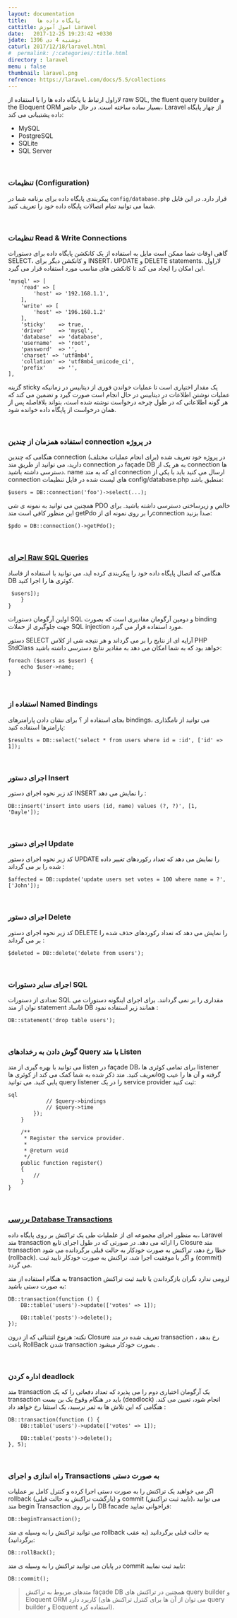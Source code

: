 ```yaml
---
layout: documentation
title:   پایگاه داده ها
cattitle: اصول آموزش Laravel
date:   2017-12-25 19:23:42 +0330
jdate: دوشنبه 4 دی 1396
caturl: 2017/12/18/laravel.html
#  permalink: /:categories/:title.html
directory : laravel
menu : false
thumbnail: laravel.png
refrence: https://laravel.com/docs/5.5/collections
---
```

<p>
لاراول ارتباط با پایگاه داده ها را با استفاده از raw SQL, the fluent query builder و  the Eloquent ORM  بسیار ساده ساخته است. در حال حاضر، Laravel از چهار پایگاه داده پشتیبانی می کند:
</p>

<div class="content-list">
<ul>
<li>MySQL</li>
<li>PostgreSQL</li>
<li>SQLite</li>
<li>SQL Server</li>
</ul>
</div>

<br>
<h3>تنظیمات (Configuration)</h3>
<p>
پیکربندی پایگاه داده برای برنامه شما در <code class=" language-php">config/database.php</code> قرار دارد. در این فایل شما می توانید تمام اتصالات پایگاه داده خود را تعریف کنید.
</p>

<br>
<h3> تنظیمات Read &amp; Write Connections </h3>
<p>
گاهی اوقات شما ممکن است مایل به استفاده از یک کانکشن پایگاه داده برای دستورات SELECT، و کانکشن دیگر برای INSERT، UPDATE و DELETE statements. لاراول این امکان را ایجاد می کند تا کانکشن های مناسب مورد استفاده قرار می گیرد.
</p>


<pre><code class="language-php  line-numbers">'mysql' => [
    'read' => [
        'host' => '192.168.1.1',
    ],
    'write' => [
        'host' => '196.168.1.2'
    ],
    'sticky'    => true,
    'driver'    => 'mysql',
    'database'  => 'database',
    'username'  => 'root',
    'password'  => '',
    'charset' => 'utf8mb4',
    'collation' => 'utf8mb4_unicode_ci',
    'prefix'    => '',
],
</code></pre>

<p>
گزینه sticky  یک مقدار اختیاری است  تا عملیات خواندن فوری از دیتابیس  در زمانیکه عملیات نوشتن اطلاعات در دیتابیس در حال انجام است  صورت گیرد  و تضمین می کند که هر گونه اطلاعاتی که در طول چرخه درخواست نوشته شده است، بتواند بلافاصله پس از همان درخواست از پایگاه داده خوانده شود.
</p>



<br>
<h3>استفاده همزمان از چندین connection در پروژه</h3>
<p>
هنگامی که چندین connection (برای انجام عملیات مختلف) در پروژه خود تعریف شده دارید، می توانید از طریق متد connection در façade DB به هر یک از connection ها دسترسی داشته باشید. name ای که به متد connection ارسال می کنید باید با یکی از connection های لیست شده در فایل تنظیمات config/database.php منطبق باشد:
</p>

<pre><code class="language-php  line-numbers">$users = DB::connection('foo')->select(...);
</code></pre>

<p>
همچنین می توانید به نمونه ی شی PDO خالص و زیرساختی دسترسی داشته باشید. برای این منظور کافی است متد getPdo را بر روی نمونه ای ازconnection صدا بزنید:
</p>

<pre><code class="language-php  line-numbers">$pdo = DB::connection()->getPdo();
</code></pre>


<br>
<h3><a href="#running-queries">اجرای  Raw SQL Queries</a></h3>
<p>
هنگامی که اتصال پایگاه داده خود را پیکربندی کرده اید، می توانید با استفاده از فاساد DB کوئری ها را اجرا کنید.
</p>

<pre><code class="language-php  line-numbers"><?php

namespace App\Http\Controllers;

use Illuminate\Support\Facades\DB;
use App\Http\Controllers\Controller;

class UserController extends Controller
{
    /**
     * Show a list of all of the application's users.
     *
     * @return Response
     */
    public function index()
    {
        $users = DB::select('select * from users where active = ?', [1]);

        return view('user.index', ['users' => $users]);
    }
}
</code></pre>

<p>
اولین آرگومان دستورات SQL و دومین آرگومان مقادیری است که بصورت binding جهت جلوگیری از حملات SQL injection مورد استفاده قرار می گیرد.
</p>

<p>
دستور SELECT آرایه ای از نتایج را بر می گرداند و هر نتیجه شی از کلاس PHP StdClass خواهد بود که به شما امکان می دهد به مقادیر نتایج دسترسی داشته باشید:
</p>

<pre><code class="language-php  line-numbers">foreach ($users as $user) {
    echo $user->name;
}
</code></pre>

<br>
<h3>استفاده از Named Bindings</h3>

<p>
بجای استفاده از ؟ برای نشان دادن پارامترهای bindings،  می توانید  از نامگذاری پارامترها استفاده کنید:
</p>

<pre><code class="language-php  line-numbers">$results = DB::select('select * from users where id = :id', ['id' => 1]);
</code></pre>

<br>
<h3>اجرای دستور Insert</h3>
<p>
کد زیر نحوه اجرای دستور INSERT را نمایش می دهد :
</p>

<pre><code class="language-php  line-numbers">DB::insert('insert into users (id, name) values (?, ?)', [1, 'Dayle']);
</code></pre>

<br>
<h3>اجرای دستور Update</h3>
<p>
کد زیر نحوه اجرای دستور UPDATE را نمایش می دهد که تعداد رکوردهای تغییر داده شده را بر می گرداند :
</p>
<pre><code class="language-php  line-numbers">$affected = DB::update('update users set votes = 100 where name = ?', ['John']);
</code></pre>

<br>
<h3>اجرای دستور Delete</h3>
<p>
کد زیر نحوه اجرای دستور DELETE را نمایش می دهد که تعداد رکوردهای حذف شده را بر می گرداند :
</p>


<pre><code class="language-php  line-numbers">$deleted = DB::delete('delete from users');
</code></pre>

<br>
<h3>اجرای سایر دستورات SQL</h3>
<p>
تعدادی از دستورات SQL مقداری را بر نمی گردانند. برای اجرای اینگونه دستورات می توان از متد statement  فاساد DB  همانند زیر استفاده نمود :
</p>

<pre><code class="language-php  line-numbers">DB::statement('drop table users');
</code></pre>

<br>
<h3>گوش دادن به رخدادهای Query با متد Listen</h3>
<p>
می توانید با بهره گیری از متد listen در façade DB، برای تمامی کوئری ها listener تعریف کنید. متد ذکر شده به شما کمک می کند از کوئری هاlog گرفته و آن ها را عیب یابی کنید. می توانید query listener را در یک service provider ثبت کنید:
</p>


<pre><code class="language-php  line-numbers"><?php

namespace App\Providers;

use Illuminate\Support\Facades\DB;
use Illuminate\Support\ServiceProvider;

class AppServiceProvider extends ServiceProvider
{
    /**
     * Bootstrap any application services.
     *
     * @return void
     */
    public function boot()
    {
        DB::listen(function ($query) {
            // $query->sql
            // $query->bindings
            // $query->time
        });
    }

    /**
     * Register the service provider.
     *
     * @return void
     */
    public function register()
    {
        //
    }
}
</code></pre>


<br>
<h3><a href="#database-transactions">بررسی Database Transactions</a></h3>
<p>
به منظور اجرای مجموعه ای از علملیات طی یک تراکنش بر روی پایگاه داده، Laravel متد transaction را ارائه می دهد. در صورتی که در طول اجرای تابع Closure متد transaction خطا رخ دهد، تراکنش به صورت خودکار به حالت قبلی برگردانده می شود (rollback). و اگر با موفقیت اجرا شد، تراکنش به صورت خودکار تایید ثبت (commit) می گردد.
</p>
<p>
به هنگام استفاده از متد transaction لزومی ندارد نگران بازگرداندن یا تایید ثبت تراکنش به صورت دستی باشید:
</p>

<pre><code class="language-php  line-numbers">DB::transaction(function () {
    DB::table('users')->update(['votes' => 1]);

    DB::table('posts')->delete();
});
</code></pre>
<p>
نکته: هرنوع اثتثنائی که از درون Closure تعریف شده در متد  transaction رخ بدهد ، باعث RollBack شدن transaction بصورت خودکار میشود .
</p>

<br>
<h3>اداره کردن  deadlock </h3>
<p>
متد transaction  یک آرگومان اختیاری دوم را می پذیرد که تعداد دفعاتی را که یک transaction  باید در هنگام وقوع یک بن بست (deadlock) انجام شود، تعیین می کند. هنگامی که این تلاش ها به ثمر نرسید، یک استثنا رخ خواهد داد :
</p>

<pre><code class="language-php  line-numbers">DB::transaction(function () {
    DB::table('users')->update(['votes' => 1]);

    DB::table('posts')->delete();
}, 5);
</code></pre>

<br>
<h3>راه اندازی و اجرای Transactions  به صورت دستی </h3>
<p>
اگر می خواهید یک تراکنش را به صورت دستی اجرا کرده و کنترل کامل بر عملیات rollback (بازگشت تراکنش به حالت قبلی) و commit (تایید ثبت تراکنش)، می توانید متد begin Transaction را بر روی DB facade فراخوانی نمایید:
</p>


<pre><code class="language-php  line-numbers">DB::beginTransaction();
</code></pre>

<p>
می توانید تراکنش را به وسیله ی متد rollback به حالت قبلی برگردانید (به عقب برگردانید):
</p>

<pre><code class="language-php  line-numbers">DB::rollBack();
</code></pre>

<p>
در پایان می توانید تراکنش را به وسیله ی متد commit تایید ثبت نمایید:
</p>

<pre><code class="language-php  line-numbers">DB::commit();
</code></pre>

<blockquote>
متدهای مربوط به تراکنش façade DB همچنین در تراکنش های query builder و Eloquent ORM کاربرد دارد (می توان از آن ها برای کنترل تراکنش های query builder و Eloquent استفاده کرد).
</blockquote>
